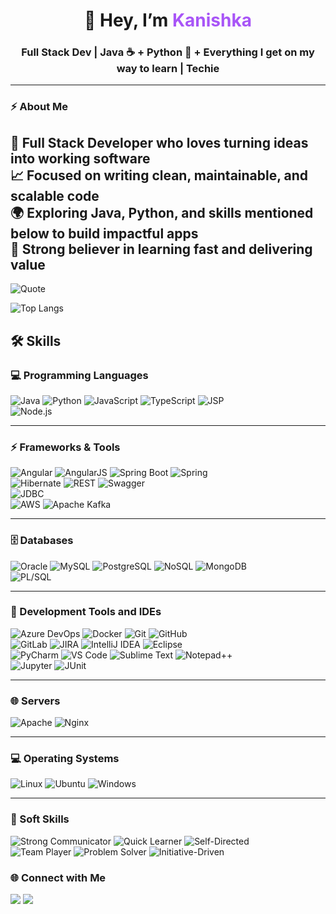 <!-- Banner -->
<h1 align="center">👋 Hey, I’m <span style="color:#a855f7">Kanishka</span></h1>
<h3 align="center">Full Stack Dev | Java ☕ + Python 🐍 + Everything I get on my way to learn | Techie</h3>

---

### ⚡ About Me
🔧 Full Stack Developer who loves turning ideas into working software  
📈 Focused on writing clean, maintainable, and scalable code  
🌍 Exploring Java, Python, and skills mentioned below to build impactful apps  
🚀 Strong believer in learning fast and delivering value
---

![Quote](https://quotes-github-readme.vercel.app/api?type=horizontal&theme=dracula)

![Top Langs](https://github-readme-stats.vercel.app/api/top-langs/?username=Kanishkashukla&layout=compact&theme=radical)

## 🛠️ Skills

### 💻 Programming Languages  
![Java](https://img.shields.io/badge/Java-8+-red?style=for-the-badge&logo=openjdk&logoColor=white) 
![Python](https://img.shields.io/badge/Python-3+-3776AB?style=for-the-badge&logo=python&logoColor=white) 
![JavaScript](https://img.shields.io/badge/JavaScript-ES6+-F7DF1E?style=for-the-badge&logo=javascript&logoColor=black) 
![TypeScript](https://img.shields.io/badge/TypeScript-5+-3178C6?style=for-the-badge&logo=typescript&logoColor=white) 
![JSP](https://img.shields.io/badge/JSP-007396?style=for-the-badge&logo=java&logoColor=white)  
![Node.js](https://img.shields.io/badge/Node.js-339933?style=for-the-badge&logo=nodedotjs&logoColor=white)  

---

### ⚡ Frameworks & Tools  
![Angular](https://img.shields.io/badge/Angular-15+-DD0031?style=for-the-badge&logo=angular&logoColor=white) 
![AngularJS](https://img.shields.io/badge/AngularJS-E23237?style=for-the-badge&logo=angularjs&logoColor=white) 
![Spring Boot](https://img.shields.io/badge/Spring%20Boot-3+-6DB33F?style=for-the-badge&logo=springboot&logoColor=white) 
![Spring](https://img.shields.io/badge/Spring-5+-6DB33F?style=for-the-badge&logo=spring&logoColor=white)  
![Hibernate](https://img.shields.io/badge/Hibernate-59666C?style=for-the-badge&logo=hibernate&logoColor=white) 
![REST](https://img.shields.io/badge/REST-02569B?style=for-the-badge&logo=rest&logoColor=white) 
![Swagger](https://img.shields.io/badge/Swagger-85EA2D?style=for-the-badge&logo=swagger&logoColor=black)  
![JDBC](https://img.shields.io/badge/JDBC-007396?style=for-the-badge&logo=java&logoColor=white)  
![AWS](https://img.shields.io/badge/AWS-232F3E?style=for-the-badge&logo=amazonaws&logoColor=white) 
![Apache Kafka](https://img.shields.io/badge/Kafka-231F20?style=for-the-badge&logo=apachekafka&logoColor=white)  

---

### 🗄️ Databases  
![Oracle](https://img.shields.io/badge/Oracle-F80000?style=for-the-badge&logo=oracle&logoColor=white) 
![MySQL](https://img.shields.io/badge/MySQL-4479A1?style=for-the-badge&logo=mysql&logoColor=white) 
![PostgreSQL](https://img.shields.io/badge/PostgreSQL-4169E1?style=for-the-badge&logo=postgresql&logoColor=white) 
![NoSQL](https://img.shields.io/badge/NoSQL-005571?style=for-the-badge&logo=mongodb&logoColor=white) 
![MongoDB](https://img.shields.io/badge/MongoDB-47A248?style=for-the-badge&logo=mongodb&logoColor=white)  
![PL/SQL](https://img.shields.io/badge/PLSQL-F80000?style=for-the-badge&logo=oracle&logoColor=white)  

---

### 🔧 Development Tools and IDEs
![Azure DevOps](https://img.shields.io/badge/Azure_DevOps-0078D7?style=for-the-badge&logo=azuredevops&logoColor=white) 
![Docker](https://img.shields.io/badge/Docker-2496ED?style=for-the-badge&logo=docker&logoColor=white) 
![Git](https://img.shields.io/badge/Git-F05032?style=for-the-badge&logo=git&logoColor=white) 
![GitHub](https://img.shields.io/badge/GitHub-181717?style=for-the-badge&logo=github&logoColor=white)  
![GitLab](https://img.shields.io/badge/GitLab-FC6D26?style=for-the-badge&logo=gitlab&logoColor=white) 
![JIRA](https://img.shields.io/badge/JIRA-0052CC?style=for-the-badge&logo=jira&logoColor=white) 
![IntelliJ IDEA](https://img.shields.io/badge/IntelliJ-000000?style=for-the-badge&logo=intellijidea&logoColor=white) 
![Eclipse](https://img.shields.io/badge/Eclipse-2C2255?style=for-the-badge&logo=eclipseide&logoColor=white)  
![PyCharm](https://img.shields.io/badge/PyCharm-000000?style=for-the-badge&logo=pycharm&logoColor=white) 
![VS Code](https://img.shields.io/badge/VS%20Code-007ACC?style=for-the-badge&logo=visualstudiocode&logoColor=white) 
![Sublime Text](https://img.shields.io/badge/Sublime_Text-FF9800?style=for-the-badge&logo=sublimetext&logoColor=white) 
![Notepad++](https://img.shields.io/badge/Notepad++-90E59A?style=for-the-badge&logo=notepadplusplus&logoColor=black)  
![Jupyter](https://img.shields.io/badge/Jupyter-F37626?style=for-the-badge&logo=jupyter&logoColor=white) 
![JUnit](https://img.shields.io/badge/JUnit-25A162?style=for-the-badge&logo=junit5&logoColor=white)  

---
### 🌐 Servers  
![Apache](https://img.shields.io/badge/Apache-D22128?style=for-the-badge&logo=apache&logoColor=white) 
![Nginx](https://img.shields.io/badge/Nginx-009639?style=for-the-badge&logo=nginx&logoColor=white)  

---

### 💻 Operating Systems  
![Linux](https://img.shields.io/badge/Linux-FCC624?style=for-the-badge&logo=linux&logoColor=black) 
![Ubuntu](https://img.shields.io/badge/Ubuntu-E95420?style=for-the-badge&logo=ubuntu&logoColor=white) 
![Windows](https://img.shields.io/badge/Windows-0078D6?style=for-the-badge&logo=windows&logoColor=white)  

---

### 🤝 Soft Skills  
![Strong Communicator](https://img.shields.io/badge/Strong_Communicator-0A66C2?style=for-the-badge&logoColor=white) 
![Quick Learner](https://img.shields.io/badge/Quick_Learner-FF6F00?style=for-the-badge&logoColor=white) 
![Self-Directed](https://img.shields.io/badge/Self_Directed-4CAF50?style=for-the-badge&logoColor=white)  
![Team Player](https://img.shields.io/badge/Team_Player-2196F3?style=for-the-badge&logoColor=white) 
![Problem Solver](https://img.shields.io/badge/Problem_Solver-9C27B0?style=for-the-badge&logoColor=white) 
![Initiative-Driven](https://img.shields.io/badge/Initiative_Driven-FF5722?style=for-the-badge&logoColor=white)  

### 🌐 Connect with Me
<p align="left">
  <a href="https://www.linkedin.com/in/kanishkashukla25/" target="_blank"><img src="https://img.shields.io/badge/LinkedIn-%230A66C2.svg?&style=for-the-badge&logo=linkedin&logoColor=white"/></a>
  <a href="mailto:kanishkashukla1199@gmail.com">
  <img src="https://img.shields.io/badge/Gmail-D14836?style=for-the-badge&logo=gmail&logoColor=white" />
</a>
</p>
